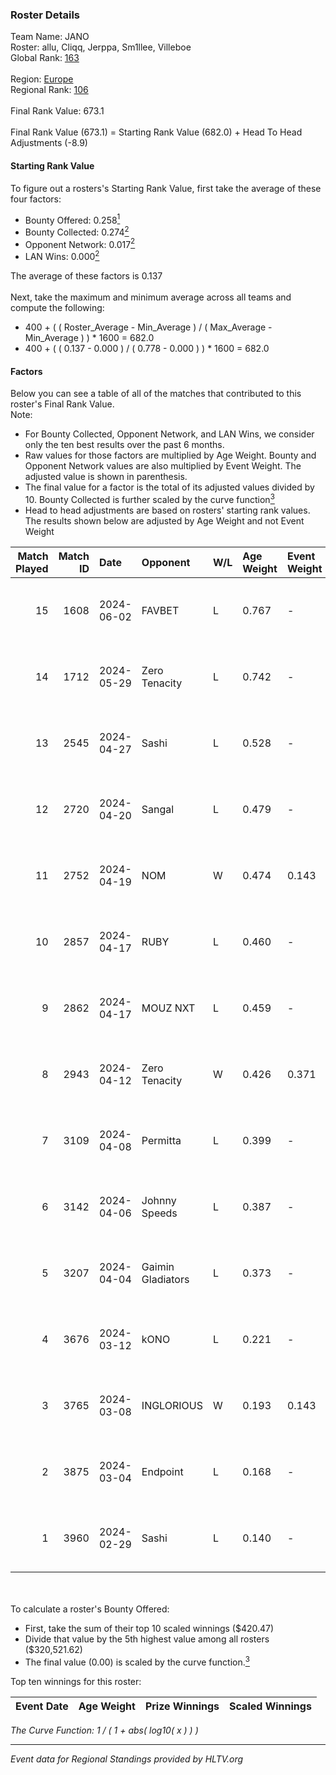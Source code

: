 ### Roster Details<br />
Team Name: JANO<br />
Roster: allu, Cliqq, Jerppa, Sm1llee, Villeboe<br />
Global Rank: [163](../standings_global.md)<br />
<br />
Region: [Europe]( ../standings_europe.md)<br />
Regional Rank: [106]( ../standings_europe.md)<br />
<br />
Final Rank Value:  673.1<br />
<br />
Final Rank Value (673.1) = Starting Rank Value (682.0) + Head To Head Adjustments (-8.9)<br />

#### Starting Rank Value<br />
To figure out a rosters's Starting Rank Value, first take the average of these four factors:<br />
- Bounty Offered: 0.258[<sup>1</sup>](#table2)
- Bounty Collected: 0.274[<sup>2</sup>](#table1)
- Opponent Network: 0.017[<sup>2</sup>](#table1)
- LAN Wins: 0.000[<sup>2</sup>](#table1)

The average of these factors is 0.137<br />
<br />
Next, take the maximum and minimum average across all teams and compute the following:<br />
- 400 + ( ( Roster_Average - Min_Average ) / ( Max_Average - Min_Average ) ) * 1600 = 682.0
- 400 + ( ( 0.137 - 0.000 ) / ( 0.778 - 0.000 ) ) * 1600 = 682.0


#### Factors<br />
Below you can see a table of all of the matches that contributed to this roster's Final Rank Value.<br />
Note:<br />

- For Bounty Collected, Opponent Network, and LAN Wins, we consider only the ten best results over the past 6 months.
- Raw values for those factors are multiplied by Age Weight. Bounty and Opponent Network values are also multiplied by Event Weight. The adjusted value is shown in parenthesis.
- The final value for a factor is the total of its adjusted values divided by 10. Bounty Collected is further scaled by the curve function[<sup>3</sup>](#curveFunction)
- Head to head adjustments are based on rosters' starting rank values. The results shown below are adjusted by Age Weight and not Event Weight
<span id="table1"></span><br />


| Match Played | Match ID | Date       | Opponent          | W/L | Age Weight | Event Weight | Bounty Collected | Opponent Network | LAN Wins  | H2H Adj. | Roster                                 |
| -: | -: | :- | :- | :- | :- | :- | :- | :- | :- | -: | :- |
|           15 |     1608 | 2024-06-02 | FAVBET            | L   | 0.767      | -            | -                | -                | -         |    -8.45 | allu, Cliqq, Jerppa, Sm1llee, Villeboe |
|           14 |     1712 | 2024-05-29 | Zero Tenacity     | L   | 0.742      | -            | -                | -                | -         |    -1.88 | allu, Cliqq, Jerppa, Sm1llee, Villeboe |
|           13 |     2545 | 2024-04-27 | Sashi             | L   | 0.528      | -            | -                | -                | -         |    -1.02 | allu, doto, Jerppa, juho, Sm1llee      |
|           12 |     2720 | 2024-04-20 | Sangal            | L   | 0.479      | -            | -                | -                | -         |    -1.11 | allu, doto, Jerppa, juho, Sm1llee      |
|           11 |     2752 | 2024-04-19 | NOM               | W   | 0.474      | 0.143        | 0.000 (0.000)    | 0.106 (0.007)    | 0 (0.000) |     4.89 | allu, doto, Jerppa, juho, Sm1llee      |
|           10 |     2857 | 2024-04-17 | RUBY              | L   | 0.460      | -            | -                | -                | -         |    -2.87 | allu, doto, Jerppa, juho, Sm1llee      |
|            9 |     2862 | 2024-04-17 | MOUZ NXT          | L   | 0.459      | -            | -                | -                | -         |    -1.67 | allu, doto, Jerppa, juho, Sm1llee      |
|            8 |     2943 | 2024-04-12 | Zero Tenacity     | W   | 0.426      | 0.371        | 0.143 (0.023)    | 1.000 (0.158)    | 0 (0.000) |    12.06 | allu, doto, Jerppa, juho, Sm1llee      |
|            7 |     3109 | 2024-04-08 | Permitta          | L   | 0.399      | -            | -                | -                | -         |    -2.10 | allu, doto, Jerppa, juho, Sm1llee      |
|            6 |     3142 | 2024-04-06 | Johnny Speeds     | L   | 0.387      | -            | -                | -                | -         |    -0.37 | allu, doto, Jerppa, juho, Sm1llee      |
|            5 |     3207 | 2024-04-04 | Gaimin Gladiators | L   | 0.373      | -            | -                | -                | -         |    -1.72 | allu, doto, Jerppa, juho, Sm1llee      |
|            4 |     3676 | 2024-03-12 | kONO              | L   | 0.221      | -            | -                | -                | -         |    -2.30 | allu, doto, Jelo, Jerppa, Sm1llee      |
|            3 |     3765 | 2024-03-08 | INGLORIOUS        | W   | 0.193      | 0.143        | 0.000 (0.000)    | 0.014 (0.000)    | 0 (0.000) |     1.93 | allu, doto, Jelo, Jerppa, Sm1llee      |
|            2 |     3875 | 2024-03-04 | Endpoint          | L   | 0.168      | -            | -                | -                | -         |    -3.99 | allu, doto, Jelo, Jerppa, Sm1llee      |
|            1 |     3960 | 2024-02-29 | Sashi             | L   | 0.140      | -            | -                | -                | -         |    -0.30 | allu, doto, Jelo, Jerppa, Sm1llee      |

<br />
<span id="table2"></span><br />
To calculate a roster's Bounty Offered:<br />

- First, take the sum of their top 10 scaled winnings ($420.47)
- Divide that value by the 5th highest value among all rosters ($320,521.62)
- The final value (0.00) is scaled by the curve function.[<sup>3</sup>](#curveFunction)

Top ten winnings for this roster:<br />

| Event Date | Age Weight | Prize Winnings | Scaled Winnings |
| :- | -: | :- | :- |


<span id="curveFunction"></span>_The Curve Function: 1 / ( 1 + abs( log10( x ) ) )_<br />

---
_Event data for Regional Standings provided by HLTV.org_<br />
